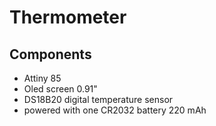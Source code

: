 # Thermometer

## Components
  - Attiny 85
  - Oled screen 0.91"
  - DS18B20 digital temperature sensor
  - powered with one CR2032 battery 220 mAh
